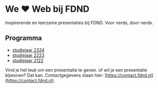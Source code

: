 # We ♥ Web bij FDND

Inspirerende en leerzame presentaties bij FDND. Voor nerds, door nerds.

## Programma

- [studiejaar 2324](2324.md)
- [studiejaar 2223](2223.md)
- [studiejaar 2122](2122.md)

Vind je het leuk om een presentatie te geven. of wil je een presentatie bijwonen? Dat kan. Contactgegevens staan hier: [https://contact.fdnd.nl](https://contact.fdnd.nl).
